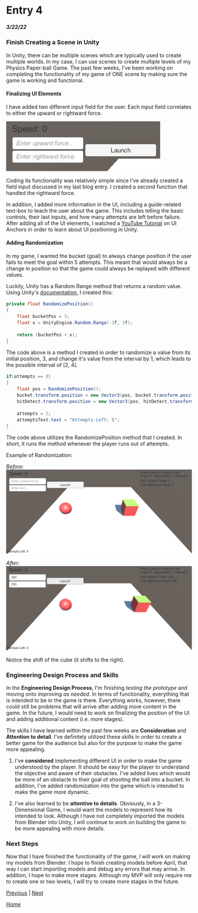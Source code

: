 # Entry 4
##### 3/22/22

### Finish Creating a Scene in Unity

In Unity, there can be multiple scenes which are typically used to create multiple worlds. In my case, I can use scenes to create multiple levels of my Physics Paper-ball Game. The past few weeks, I've been working on completing the functionality of my game of ONE scene by making sure the game is working and functional.

#### Finalizing UI Elements

I have added two different input field for the user. Each input field correlates to either the upward or rightward force.

![Screenshot 1](images/entry04-4.png)

Coding its functionality was relatively simple since I've already created a field input discussed in my last blog entry. I created a second function that handled the rightward force.

In addition, I added more information in the UI, including a guide-related text-box to teach the user about the game. This includes telling the basic controls, their last inputs, and how many attempts are left before failure. After adding all of the UI elements, I watched a [YouTube Tutorial](https://www.youtube.com/watch?v=w3sMD-3OJro) on UI Anchors in order to learn about UI positioning in Unity.



#### Adding Randomization

In my game, I wanted the bucket (goal) to always change position if the user fails to meet the goal within 5 attempts. This meant that would always be a change in position so that the game could always be replayed with different values.

Luckily, Unity has a Random.Range method that returns a random value. Using Unity's [documentation](https://docs.unity3d.com/ScriptReference/Random.Range.html), I created this:

```c#
private float RandomizePosition()
{
    float bucketPos = 3;
    float x = UnityEngine.Random.Range(-1f, 1f);

    return (bucketPos + x);
}
```
The code above is a method I created in order to randomize a value from its initial position, 3, and change it's value from the interval by 1, which leads to the possible interval of [2, 4].


```c#
if(attempts == 0)
{
    float pos = RandomizePosition();
    bucket.transform.position = new Vector3(pos, bucket.transform.position.y, bucket.transform.position.z);
    hitDetect.transform.position = new Vector3(pos, hitDetect.transform.position.y, hitDetect.transform.position.z);

    attempts = 5;
    attemptsText.text = "Attempts Left: 5";
}

```

The code above utilizes the RandomizePosition method that I created. In short, it runs the method whenever the player runs out of attempts.

Example of Randomization:

*Before:*
![Screenshot 1](images/entry04-1.png)

*After:*
![Screenshot 2](images/entry04-2.png)

Notice the shift of the cube (it shifts to the right).

### Engineering Design Process and Skills
In the **Engineering Design Process**, I'm finishing *testing the prototype* and moving onto *improving as needed*. In terms of functionality, everything that is intended to be in the game is there. Everything works, however, there could still be problems that will arrive after adding more content in the game. In the future, I would need to work on finalizing the position of the UI and adding additional content (i.e. more stages).

The skills I have learned within the past few weeks are **Consideration** and **Attention to detail**. I've definitely utilized these skills in order to create a better game for the audience but also for the purpose to make the game more appealing.

1. I've **considered** implementing different UI in order to make the game understood by the player. It should be easy for the player to understand the objective and aware of their obstacles. I've added lives which would be more of an obstacle to their goal of shooting the ball into a bucket. In addition, I've added randomization into the game which is intended to make the game more dynamic.

2. I've also learned to be **attentive to details**. Obviously, in a 3-Dimensional Game, I would want the models to represent how its intended to look. Although I have not completely imported the models from Blender into Unity, I will continue to work on building the game to be more appealing with more details.

### Next Steps

Now that I have finished the functionality of the game, I will work on making my models from Blender. I hope to finish creating models before April, that way I can start importing models and debug any errors that may arrive. In addition, I hope to make more stages. Although my MVP will only require me to create one or two levels, I will try to create more stages in the future.

[Previous](entry03.md) | [Next](entry05.md)

[Home](../README.md)